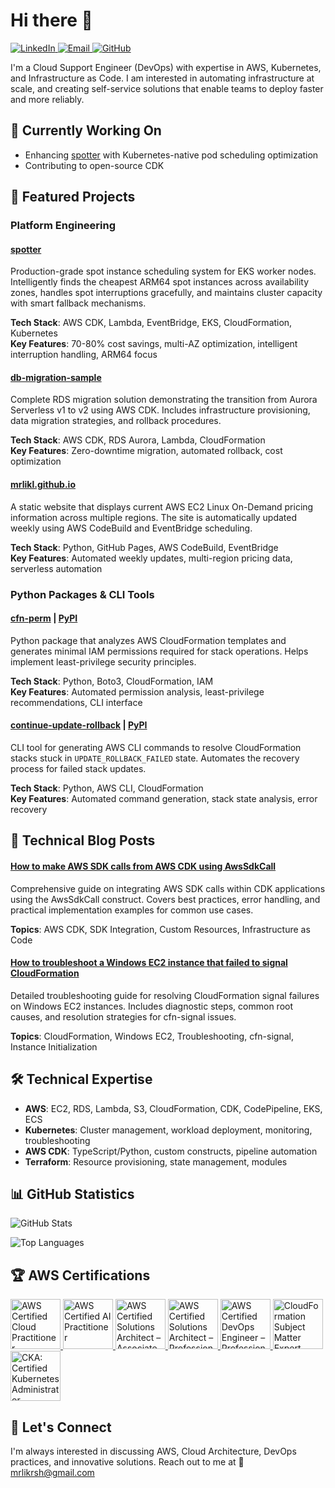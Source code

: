 # Hi there 👋

<a href="https://www.linkedin.com/in/gosolo/" target="_blank">
  <img src="https://img.shields.io/badge/LinkedIn-Connect-blue" alt="LinkedIn">
</a> 
<a href="mailto:mrlikrsh@gmail.com">
  <img src="https://img.shields.io/badge/Email-Contact-red" alt="Email">
</a>
<a href="https://github.com/mrlikl">
  <img src="https://img.shields.io/badge/GitHub-Follow-black" alt="GitHub">
</a>

I'm a Cloud Support Engineer (DevOps) with expertise in AWS, Kubernetes, and Infrastructure as Code. I am interested in automating infrastructure at scale, and creating self-service solutions that enable teams to deploy faster and more reliably.

## 🔭 Currently Working On
- Enhancing [spotter](https://github.com/mrlikl/spotter) with Kubernetes-native pod scheduling optimization
- Contributing to open-source CDK

## 🚀 Featured Projects

### Platform Engineering

#### [spotter](https://github.com/mrlikl/spotter)

Production-grade spot instance scheduling system for EKS worker nodes. Intelligently finds the cheapest ARM64 spot instances across availability zones, handles spot interruptions gracefully, and maintains cluster capacity with smart fallback mechanisms.

**Tech Stack**: AWS CDK, Lambda, EventBridge, EKS, CloudFormation, Kubernetes  
**Key Features**: 70-80% cost savings, multi-AZ optimization, intelligent interruption handling, ARM64 focus

#### [db-migration-sample](https://github.com/mrlikl/db-migration-sample)

Complete RDS migration solution demonstrating the transition from Aurora Serverless v1 to v2 using AWS CDK. Includes infrastructure provisioning, data migration strategies, and rollback procedures.

**Tech Stack**: AWS CDK, RDS Aurora, Lambda, CloudFormation  
**Key Features**: Zero-downtime migration, automated rollback, cost optimization

#### [mrlikl.github.io](https://github.com/mrlikl/mrlikl.github.io)

A static website that displays current AWS EC2 Linux On-Demand pricing information across multiple regions. The site is automatically updated weekly using AWS CodeBuild and EventBridge scheduling.

**Tech Stack**: Python, GitHub Pages, AWS CodeBuild, EventBridge  
**Key Features**: Automated weekly updates, multi-region pricing data, serverless automation

### Python Packages & CLI Tools

#### [cfn-perm](https://github.com/mrlikl/cfn-perm) | [PyPI](https://pypi.org/project/cfn-perm/)

Python package that analyzes AWS CloudFormation templates and generates minimal IAM permissions required for stack operations. Helps implement least-privilege security principles.

**Tech Stack**: Python, Boto3, CloudFormation, IAM  
**Key Features**: Automated permission analysis, least-privilege recommendations, CLI interface

#### [continue-update-rollback](https://github.com/mrlikl/continue-update-rollback) | [PyPI](https://pypi.org/project/cfn-cur/)

CLI tool for generating AWS CLI commands to resolve CloudFormation stacks stuck in `UPDATE_ROLLBACK_FAILED` state. Automates the recovery process for failed stack updates.

**Tech Stack**: Python, AWS CLI, CloudFormation  
**Key Features**: Automated command generation, stack state analysis, error recovery

## 📝 Technical Blog Posts

#### [How to make AWS SDK calls from AWS CDK using AwsSdkCall](https://repost.aws/knowledge-center/cdk-sdk-calls-awssdkcall)

Comprehensive guide on integrating AWS SDK calls within CDK applications using the AwsSdkCall construct. Covers best practices, error handling, and practical implementation examples for common use cases.

**Topics**: AWS CDK, SDK Integration, Custom Resources, Infrastructure as Code

#### [How to troubleshoot a Windows EC2 instance that failed to signal CloudFormation](https://repost.aws/knowledge-center/cfn-windows-failed-signal-error)

Detailed troubleshooting guide for resolving CloudFormation signal failures on Windows EC2 instances. Includes diagnostic steps, common root causes, and resolution strategies for cfn-signal issues.

**Topics**: CloudFormation, Windows EC2, Troubleshooting, cfn-signal, Instance Initialization

## 🛠️ Technical Expertise

- **AWS**: EC2, RDS, Lambda, S3, CloudFormation, CDK, CodePipeline, EKS, ECS
- **Kubernetes**: Cluster management, workload deployment, monitoring, troubleshooting
- **AWS CDK**: TypeScript/Python, custom constructs, pipeline automation
- **Terraform**: Resource provisioning, state management, modules

## 📊 GitHub Statistics

![GitHub Stats](https://github-readme-stats.vercel.app/api?username=mrlikl&show_icons=true&theme=default&hide_border=true)

![Top Languages](https://github-readme-stats.vercel.app/api/top-langs/?username=mrlikl&layout=compact&theme=default&hide_border=true)

## 🏆 AWS Certifications

<div align="left">
<a href="https://www.credly.com/badges/44cc653d-c033-40dd-9e8e-e907f8547b68/public_url" title="AWS Certified Cloud Practitioner">
  <img src="https://images.credly.com/size/340x340/images/00634f82-b07f-4bbd-a6bb-53de397fc3a6/image.png" alt="AWS Certified Cloud Practitioner" width="80" height="80" />
</a>
<a href="https://www.credly.com/badges/9a7d2898-fb0a-4af2-92d6-fa8cbc1dac08" title="AWS Certified AI Practitioner">
  <img src="https://images.credly.com/size/340x340/images/4d4693bb-530e-4bca-9327-de07f3aa2348/image.png" alt="AWS Certified AI Practitioner" width="80" height="80" />
</a>
<a href="https://www.credly.com/badges/fae723d0-d151-4fb9-9c4b-a02c7eaa8ecd/public_url" title="AWS Certified Solutions Architect – Associate">
  <img src="https://images.credly.com/size/340x340/images/0e284c3f-5164-4b21-8660-0d84737941bc/image.png" alt="AWS Certified Solutions Architect – Associate" width="80" height="80" />
</a>
<a href="https://www.credly.com/badges/7bcbd611-9adc-4412-bbcd-f10ac5ebbb6f/public_url" title="AWS Certified Solutions Architect – Professional">
  <img src="https://images.credly.com/size/340x340/images/2d84e428-9078-49b6-a804-13c15383d0de/image.png" alt="AWS Certified Solutions Architect – Professional" width="80" height="80" />
</a>
<a href="https://www.credly.com/badges/77a7e731-10e5-42ad-b667-b963d2498e3c/public_url" title="AWS Certified DevOps Engineer – Professional">
  <img src="https://images.credly.com/images/bd31ef42-d460-493e-8503-39592aaf0458/image.png" alt="AWS Certified DevOps Engineer – Professional" width="80" height="80" />
</a>
<a href="https://www.credly.com/badges/d93b77ab-220c-4048-8eba-fb6c56fca884/public_url" title="CloudFormation Subject Matter Expert">
  <img src="https://images.credly.com/images/1c465543-7926-48ef-8dd8-d88ca0a9debb/image.png" alt="CloudFormation Subject Matter Expert" width="80" height="80" />
</a>
<a href="https://www.credly.com/badges/70903ffb-615b-4154-b3a1-f9572c0012c8/public_url" title="CKA: Certified Kubernetes Administrator">
  <img src="https://images.credly.com/size/340x340/images/8b8ed108-e77d-4396-ac59-2504583b9d54/cka_from_cncfsite__281_29.png" alt="CKA: Certified Kubernetes Administrator" width="80" height="80" />
</a>
</div>

## 🤝 Let's Connect

I'm always interested in discussing AWS, Cloud Architecture, DevOps practices, and innovative solutions. Reach out to me at 📧 mrlikrsh@gmail.com
